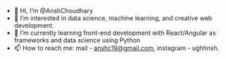 - 👋 Hi, I’m @AnshChoudhary
- 👀 I’m interested in data science, machine learning, and creative web development.
- 🌱 I’m currently learning front-end development with React/Angular as frameworks and data science using Python
- 📫 How to reach me: mail - anshc19@gmail.com, instagram - ughhnsh.

<!---
AnshChoudhary/AnshChoudhary is a ✨ special ✨ repository because its `README.md` (this file) appears on your GitHub profile.
You can click the Preview link to take a look at your changes.
--->

